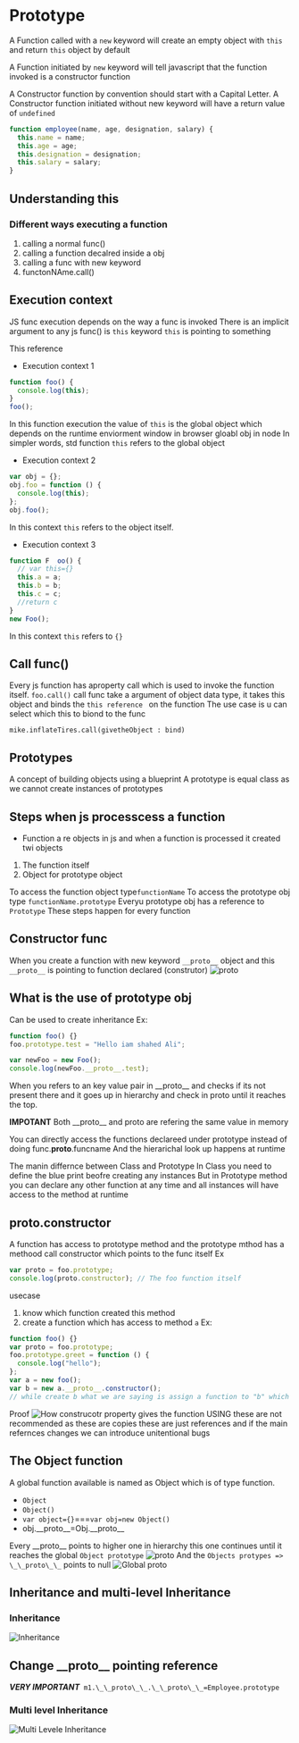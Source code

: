 # Prototype

A Function called with a `new` keyword will create an empty object with `this` and return `this` object by default

A Function initiated by `new` keyword will tell javascript that the function invoked is a constructor function

A Constructor function by convention should start with a Capital Letter.
A Constructor function initiated without new keyword will have a return value of `undefined`

```js
function employee(name, age, designation, salary) {
  this.name = name;
  this.age = age;
  this.designation = designation;
  this.salary = salary;
}
```

## Understanding this

### Different ways executing a function

1. calling a normal func()
2. calling a function decalred inside a obj
3. calling a func with new keyword
4. functonNAme.call()

## Execution context

JS func execution depends on the way a func is invoked
There is an implicit argument to any js func() is `this` keyword
`this` is pointing to something

This reference

- Execution context 1

```js
function foo() {
  console.log(this);
}
foo();
```

In this function execution the value of `this` is the global object which depends on the runtime enviorment
window in browser
gloabl obj in node
In simpler words, std function `this` refers to the global object

- Execution context 2

```js
var obj = {};
obj.foo = function () {
  console.log(this);
};
obj.foo();
```

In this context `this` refers to the object itself.

- Execution context 3

```js
function F	oo() {
  // var this={}
  this.a = a;
  this.b = b;
  this.c = c;
  //return c
}
new Foo();
```

In this context `this` refers to `{}`

## Call func()

Every js function has aproperty call which is used to invoke the function itself.
`foo.call()`
call func take a argument of object data type, it takes this object and binds the `this reference ` on the function
The use case is u can select which this to biond to the func

`mike.inflateTires.call(givetheObject : bind)`

## Prototypes

A concept of building objects using a blueprint
A prototype is equal class as we cannot create instances of prototypes

## Steps when js processcess a function

- Function a re objects in js
  and when a function is processed it created twi objects

1. The function itself
2. Object for prototype object

To access the function object type`functionName`
To access the prototype obj type `functionName.prototype`
Everyu prototype obj has a reference to `Prototype`
These steps happen for every function

## Constructor func

When you create a function with new keyword `__proto__` object and this `__proto__` is pointing to function declared (construtor)
![__proto__](./__proto__.png)

## What is the use of prototype obj

Can be used to create inheritance
Ex:

```js
function foo() {}
foo.prototype.test = "Hello iam shahed Ali";

var newFoo = new Foo();
console.log(newFoo.__proto__.test);
```

When you refers to an key value pair in \_\_proto\_\_ and checks if its not present there and it goes up in hierarchy and check in proto until it reaches the top.

**IMPOTANT** Both \_\_proto\_\_ and proto are refering the same value in memory

You can directly access the functions declareed under prototype instead of doing func.**proto**.funcname
And the hierarichal look up happens at runtime

The manin differnce between Class and Prototype
In Class you need to define the blue print beofre creating any instances
But in Prototype method you can declare any other function at any time and all instances will have access to the method at runtime

## proto.constructor

A function has access to prototype method and the prototype mthod has a methood call constructor which points to the func itself
Ex

```js
var proto = foo.prototype;
console.log(proto.constructor); // The foo function itself
```

usecase

1. know which function created this method
2. create a function which has access to method `a`
   Ex:

```js
function foo() {}
var proto = foo.prototype;
foo.prototype.greet = function () {
  console.log("hello");
};
var a = new foo();
var b = new a.__proto__.constructor();
// while create b what we are saying is assign a function to "b" which created "a"
```

Proof
![How construcotr property gives the function](./constructor.png)
USING these are not recommended as
these are copies these are just references and if the main refernces changes we can introduce unitentional bugs

## The Object function

A global function available is named as Object which is of type function.

- `Object`
- `Object()`
- `var object={}`===`var obj=new Object()`
- obj.\_\_proto\_\_=Obj.\_\_proto\_\_

Every \_\_proto\_\_ points to higher one in hierarchy this one continues until it reaches the global `Object prototype`
![__proto__](./ObjectPrototype.png)
And the `Objects protypes => \_\_proto\_\_` points to null
![Global proto](./GlobalPrototype.png)

## Inheritance and multi-level Inheritance

### Inheritance

![Inheritance](./Inheritance.png)

## Change \_\_proto\_\_ pointing reference

**_VERY IMPORTANT_**` m1.\_\_proto\_\_.\_\_proto\_\_=Employee.prototype`

### Multi level Inheritance

![Multi Levele Inheritance](./MultiLevelInheritance.png)

